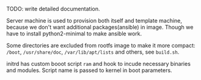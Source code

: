 TODO: write detailed documentation.

Server machine is used to provision both itself and template machine, because we don't want additional packages(ansible) in image.
Though we have to install python2-minimal to make ansible work.

Some directories are excluded from rootfs image to make it more compact: `/boot`, `/usr/share/doc`, `/var/lib/apt/lists` and others, see `build.sh`.

initrd has custom booot script `ram` and hook to incude necessary binaries and modules. Script name is passed to kernel in boot parameters.

